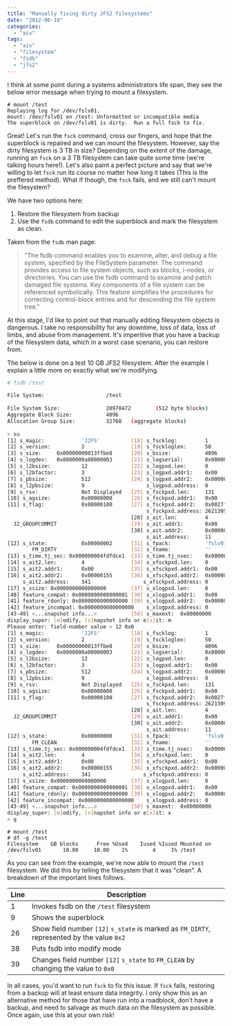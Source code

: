 ```yaml
---
title: "Manually fixing dirty JFS2 filesystems"
date: "2012-06-19"
categories: 
  - "aix"
tags: 
  - "aix"
  - "filesystem"
  - "fsdb"
  - "jfs2"
---
```


I think at some point during a systems administrators life span, they see the below error message when trying to mount a filesystem.

```terminal
# mount /test
Replaying log for /dev/fslv01.
mount: /dev/fslv01 on /test: Unformatted or incompatible media
The superblock on /dev/fslv01 is dirty.  Run a full fsck to fix.
```

Great! Let's run the `fsck` command, cross our fingers, and hope that the superblock is repaired and we can mount the filesystem. However, say the dirty filesystem is 3 TB in size? Depending on the extent of the damage, running an `fsck` on a 3 TB filesystem can take quite some time (we're talking hours here!). Let's also paint a perfect picture and say that we're willing to let `fsck` run its course no matter how long it takes (This is the preffered method). What if though, the `fsck` fails, and we still can't mount the filesystem?

We have two options here:

1. Restore the filesystem from backup
2. Use the `fsdb` command to edit the superblock and mark the filesystem as clean.

Taken from the `fsdb` man page:

> "The fsdb command enables you to examine, alter, and debug a file system, specified by the FileSystem parameter. The command provides access to file system objects, such as blocks, i-nodes, or directories. You can use the fsdb command to examine and patch damaged file systems. Key components of a file system can be referenced symbolically. This feature simplifies the procedures for correcting control-block entries and for descending the file system tree."

At this stage, I'd like to point out that manually editing filesystem objects is dangerous. I take no responsibility for any downtime, loss of data, loss of limbs, and abuse from management. It's imperitive that you have a backup of the filesystem data, which in a worst case scenario, you can restore from.

The below is done on a test 10 GB JFS2 filesystem. After the example I explain a little more on exactly what we're modifying.

```bash
# fsdb /test
 
File System:                    /test
 
File System Size:               20970472        (512 byte blocks)
Aggregate Block Size:           4096
Allocation Group Size:          32768   (aggregate blocks)
 
> su
[1] s_magic:            'J2FS'          [18] s_fscklog:         1
[2] s_version:          2               [19] s_fsckloglen:      50
[3] s_size:     0x00000000013ffbe8      [20] s_bsize:           4096
[4] s_logdev:   0x8000000a00000003      [21] s_logserial:       0x0000000a
[5] s_l2bsize:          12              [22] s_logpxd.len:      0
[6] s_l2bfactor:        3               [23] s_logpxd.addr1:    0x00
[7] s_pbsize:           512             [24] s_logpxd.addr2:    0x00000000
[8] s_l2pbsize:         9                    s_logpxd.address:  0
[9] s_rsv:              Not Displayed   [25] s_fsckpxd.len:     131
[10] s_agsize:          0x00008000      [26] s_fsckpxd.addr1:   0x00
[11] s_flag:            0x00000100      [27] s_fsckpxd.addr2:   0x0027ff7d
                                             s_fsckpxd.address: 2621309
                                        [28] s_ait.len:         4
  J2_GROUPCOMMIT                        [29] s_ait.addr1:       0x00
                                        [30] s_ait.addr2:       0x0000000b
                                             s_ait.address:     11
[12] s_state:           0x00000002      [31] s_fpack:           'fslv01'
        FM_DIRTY                        [32] s_fname:           ''
[13] s_time.tj_sec: 0x000000004fdfdce1  [33] s_time.tj_nsec:    0x00000000
[14] s_ait2.len:        4               [34] s_xfsckpxd.len:    0
[15] s_ait2.addr1:      0x00            [35] s_xfsckpxd.addr1:  0x00
[16] s_ait2.addr2:      0x00000155      [36] s_xfsckpxd.addr2:  0x00000000
     s_ait2.address:    341                 s_xfsckpxd.address: 0
[17] s_xsize: 0x0000000000000000        [37] s_xlogpxd.len:     0
[40] feature_compat: 0x0000000000000001 [38] s_xlogpxd.addr1:   0x00
[41] feature_rdonly: 0x0000000000000000 [39] s_xlogpxd.addr2:   0x00000000
[42] feature_incompat: 0x0000000000000000    s_xlogpxd.address: 0
[43-49] <...snapshot info...>           [50] s_maxext:  0x00000000
display_super: [m]odify, [s]napshot info or e[x]it: m
Please enter: field-number value > 12 0x0
[1] s_magic:            'J2FS'          [18] s_fscklog:         1
[2] s_version:          2               [19] s_fsckloglen:      50
[3] s_size:     0x00000000013ffbe8      [20] s_bsize:           4096
[4] s_logdev:   0x8000000a00000003      [21] s_logserial:       0x0000000a
[5] s_l2bsize:          12              [22] s_logpxd.len:      0
[6] s_l2bfactor:        3               [23] s_logpxd.addr1:    0x00
[7] s_pbsize:           512             [24] s_logpxd.addr2:    0x00000000
[8] s_l2pbsize:         9                    s_logpxd.address:  0
[9] s_rsv:              Not Displayed   [25] s_fsckpxd.len:     131
[10] s_agsize:          0x00008000      [26] s_fsckpxd.addr1:   0x00
[11] s_flag:            0x00000100      [27] s_fsckpxd.addr2:   0x0027ff7d
                                             s_fsckpxd.address: 2621309
                                        [28] s_ait.len:         4
  J2_GROUPCOMMIT                        [29] s_ait.addr1:       0x00
                                        [30] s_ait.addr2:       0x0000000b
                                             s_ait.address:     11
[12] s_state:           0x00000000      [31] s_fpack:           'fslv01'
        FM_CLEAN                        [32] s_fname:           ''
[13] s_time.tj_sec: 0x000000004fdfdce1  [33] s_time.tj_nsec:    0x00000000
[14] s_ait2.len:        4               [34] s_xfsckpxd.len:    0
[15] s_ait2.addr1:      0x00            [35] s_xfsckpxd.addr1:  0x00
[16] s_ait2.addr2:      0x00000155      [36] s_xfsckpxd.addr2:  0x00000000
     s_ait2.address:    341                 s_xfsckpxd.address: 0
[17] s_xsize: 0x0000000000000000        [37] s_xlogpxd.len:     0
[40] feature_compat: 0x0000000000000001 [38] s_xlogpxd.addr1:   0x00
[41] feature_rdonly: 0x0000000000000000 [39] s_xlogpxd.addr2:   0x00000000
[42] feature_incompat: 0x0000000000000000    s_xlogpxd.address: 0
[43-49] <...snapshot info...>           [50] s_maxext:  0x00000000
display_super: [m]odify, [s]napshot info or e[x]it: x
> q
```

```terminal
# mount /test
# df -g /test
Filesystem    GB blocks      Free %Used    Iused %Iused Mounted on
/dev/fslv01       10.00     10.00    1%        4     1% /test
```

As you can see from the example, we're now able to mount the `/test` filesystem. We did this by telling the filesystem that it was "clean". A breakdown of the important lines follows.

| Line | Description                                                                                |
| ---- | ------------------------------------------------------------------------------------------ |
| 1    | Invokes fsdb on the `/test` filesystem                                                     |
| 9    | Shows the superblock                                                                       |
| 26   | Show field number `[12]` `s_state` is marked as `FM_DIRTY`, represented by the value `0x2` |
| 38   | Puts fsdb into modify mode                                                                 |
| 39   | Changes field number `[12]` `s_state` to `FM_CLEAN` by changing the value to `0x0`         |

In all cases, you'd want to run `fsck` to fix this issue. If `fsck` fails, restoring from a backup will at least ensure data integrity. I only show this as an alternative method for those that have run into a roadblock, don't have a backup, and need to salvage as much data on the filesystem as possible. Once again, use this at your own risk!
